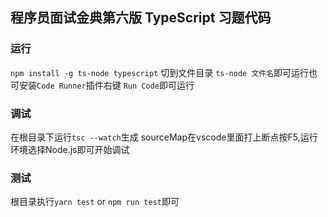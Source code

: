 ## 程序员面试金典第六版 TypeScript 习题代码

### 运行
`npm install -g ts-node typescript` 切到文件目录 `ts-node 文件名`即可运行也可安装`Code Runner`插件右键 `Run Code`即可运行

### 调试
在根目录下运行`tsc --watch`生成 sourceMap在vscode里面打上断点按F5,运行环境选择Node.js即可开始调试

### 测试
根目录执行`yarn test` or `npm run test`即可

